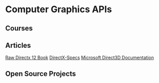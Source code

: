 # Computer Graphics APIs
## Courses
## Articles
[Raw Directx 12 Book](https://alain.xyz/books/raw-directx12/)
[DirectX-Specs](https://microsoft.github.io/DirectX-Specs/)
[Microsoft Direct3D Documentation](https://docs.microsoft.com/ko-kr/windows/win32/direct3d12/direct3d-12-graphics)
## Open Source Projects